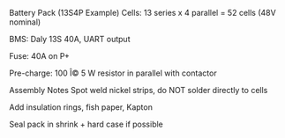 
Battery Pack (13S4P Example)
Cells: 13 series x 4 parallel = 52 cells (48V nominal)

BMS: Daly 13S 40A, UART output

Fuse: 40A on P+

Pre-charge: 100 Î© 5 W resistor in parallel with contactor

Assembly Notes
Spot weld nickel strips, do NOT solder directly to cells

Add insulation rings, fish paper, Kapton

Seal pack in shrink + hard case if possible
